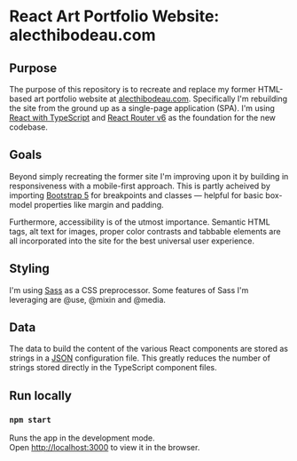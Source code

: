 # React Art Portfolio Website: alecthibodeau.com

## Purpose

The purpose of this repository is to recreate and replace my former HTML-based art portfolio website at [alecthibodeau.com](https://alecthibodeau.com). Specifically I'm rebuilding the site from the ground up as a single-page application (SPA). I'm using [React with TypeScript](https://create-react-app.dev/docs/adding-typescript) and [React Router v6](https://reactrouter.com/) as the foundation for the new codebase.

## Goals

Beyond simply recreating the former site I'm improving upon it by building in responsiveness with a mobile-first approach. This is partly acheived by importing [Bootstrap 5](https://getbootstrap.com/docs/5.0/getting-started/introduction) for breakpoints and classes &mdash; helpful for basic box-model properties like margin and padding.

Furthermore, accessibility is of the utmost importance. Semantic HTML tags, alt text for images, proper color contrasts and tabbable elements are all incorporated into the site for the best universal user experience.

## Styling

I'm using [Sass](https://sass-lang.com) as a CSS preprocessor. Some features of Sass I'm leveraging are @use, @mixin and @media.

## Data

The data to build the content of the various React components are stored as strings in a [JSON](https://www.json.org/json-en.html) configuration file. This greatly reduces the number of strings stored directly in the TypeScript component files.

## Run locally

### `npm start`

Runs the app in the development mode.\
Open [http://localhost:3000](http://localhost:3000) to view it in the browser.
